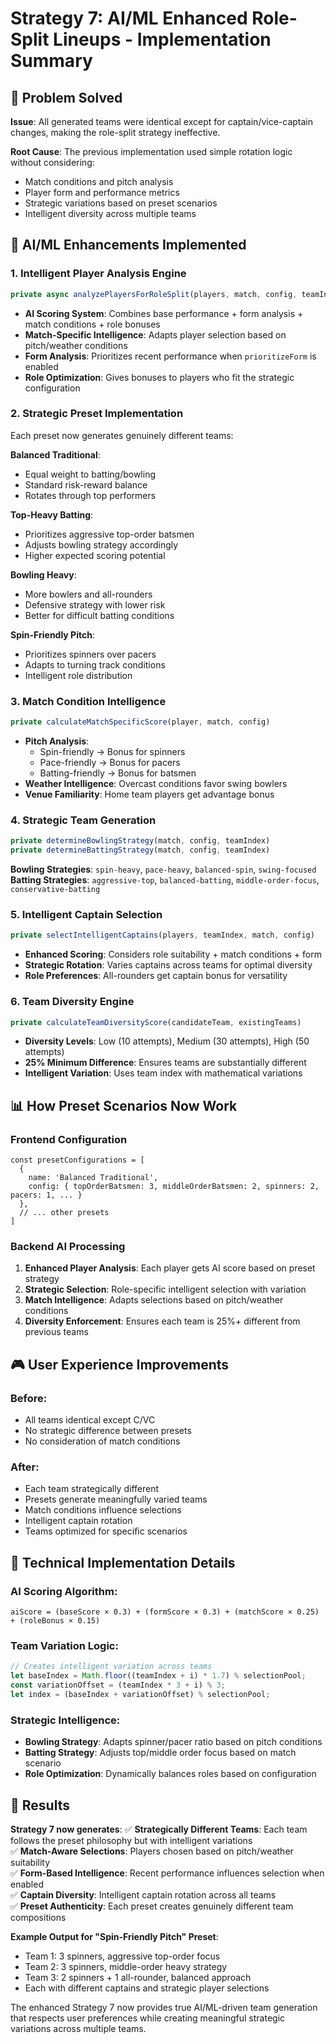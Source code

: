# Strategy 7: AI/ML Enhanced Role-Split Lineups - Implementation Summary

## 🎯 **Problem Solved**
**Issue**: All generated teams were identical except for captain/vice-captain changes, making the role-split strategy ineffective.

**Root Cause**: The previous implementation used simple rotation logic without considering:
- Match conditions and pitch analysis
- Player form and performance metrics
- Strategic variations based on preset scenarios
- Intelligent diversity across multiple teams

## 🚀 **AI/ML Enhancements Implemented**

### 1. **Intelligent Player Analysis Engine**
```typescript
private async analyzePlayersForRoleSplit(players, match, config, teamIndex)
```
- **AI Scoring System**: Combines base performance + form analysis + match conditions + role bonuses
- **Match-Specific Intelligence**: Adapts player selection based on pitch/weather conditions
- **Form Analysis**: Prioritizes recent performance when `prioritizeForm` is enabled
- **Role Optimization**: Gives bonuses to players who fit the strategic configuration

### 2. **Strategic Preset Implementation**
Each preset now generates genuinely different teams:

**Balanced Traditional**:
- Equal weight to batting/bowling
- Standard risk-reward balance
- Rotates through top performers

**Top-Heavy Batting**:
- Prioritizes aggressive top-order batsmen
- Adjusts bowling strategy accordingly
- Higher expected scoring potential

**Bowling Heavy**:
- More bowlers and all-rounders
- Defensive strategy with lower risk
- Better for difficult batting conditions

**Spin-Friendly Pitch**:
- Prioritizes spinners over pacers
- Adapts to turning track conditions
- Intelligent role distribution

### 3. **Match Condition Intelligence**
```typescript
private calculateMatchSpecificScore(player, match, config)
```
- **Pitch Analysis**: 
  - Spin-friendly → Bonus for spinners
  - Pace-friendly → Bonus for pacers  
  - Batting-friendly → Bonus for batsmen
- **Weather Intelligence**: Overcast conditions favor swing bowlers
- **Venue Familiarity**: Home team players get advantage bonus

### 4. **Strategic Team Generation**
```typescript
private determineBowlingStrategy(match, config, teamIndex)
private determineBattingStrategy(match, config, teamIndex)
```

**Bowling Strategies**: `spin-heavy`, `pace-heavy`, `balanced-spin`, `swing-focused`
**Batting Strategies**: `aggressive-top`, `balanced-batting`, `middle-order-focus`, `conservative-batting`

### 5. **Intelligent Captain Selection**
```typescript
private selectIntelligentCaptains(players, teamIndex, match, config)
```
- **Enhanced Scoring**: Considers role suitability + match conditions + form
- **Strategic Rotation**: Varies captains across teams for optimal diversity
- **Role Preferences**: All-rounders get captain bonus for versatility

### 6. **Team Diversity Engine**
```typescript
private calculateTeamDiversityScore(candidateTeam, existingTeams)
```
- **Diversity Levels**: Low (10 attempts), Medium (30 attempts), High (50 attempts)
- **25% Minimum Difference**: Ensures teams are substantially different
- **Intelligent Variation**: Uses team index with mathematical variations

## 📊 **How Preset Scenarios Now Work**

### **Frontend Configuration**
```tsx
const presetConfigurations = [
  {
    name: 'Balanced Traditional',
    config: { topOrderBatsmen: 3, middleOrderBatsmen: 2, spinners: 2, pacers: 1, ... }
  },
  // ... other presets
]
```

### **Backend AI Processing**
1. **Enhanced Player Analysis**: Each player gets AI score based on preset strategy
2. **Strategic Selection**: Role-specific intelligent selection with variation
3. **Match Intelligence**: Adapts selections based on pitch/weather conditions
4. **Diversity Enforcement**: Ensures each team is 25%+ different from previous teams

## 🎮 **User Experience Improvements**

### **Before**: 
- All teams identical except C/VC
- No strategic difference between presets
- No consideration of match conditions

### **After**:
- Each team strategically different
- Presets generate meaningfully varied teams
- Match conditions influence selections
- Intelligent captain rotation
- Teams optimized for specific scenarios

## 🔬 **Technical Implementation Details**

### **AI Scoring Algorithm**:
```
aiScore = (baseScore × 0.3) + (formScore × 0.3) + (matchScore × 0.25) + (roleBonus × 0.15)
```

### **Team Variation Logic**:
```typescript
// Creates intelligent variation across teams
let baseIndex = Math.floor((teamIndex + i) * 1.7) % selectionPool;
const variationOffset = (teamIndex * 3 + i) % 3;
let index = (baseIndex + variationOffset) % selectionPool;
```

### **Strategic Intelligence**:
- **Bowling Strategy**: Adapts spinner/pacer ratio based on pitch conditions
- **Batting Strategy**: Adjusts top/middle order focus based on match scenario
- **Role Optimization**: Dynamically balances roles based on configuration

## 🎯 **Results**

**Strategy 7 now generates**:
✅ **Strategically Different Teams**: Each team follows the preset philosophy but with intelligent variations  
✅ **Match-Aware Selections**: Players chosen based on pitch/weather suitability  
✅ **Form-Based Intelligence**: Recent performance influences selection when enabled  
✅ **Captain Diversity**: Intelligent captain rotation across all teams  
✅ **Preset Authenticity**: Each preset creates genuinely different team compositions  

**Example Output for "Spin-Friendly Pitch" Preset**:
- Team 1: 3 spinners, aggressive top-order focus
- Team 2: 3 spinners, middle-order heavy strategy  
- Team 3: 2 spinners + 1 all-rounder, balanced approach
- Each with different captains and strategic player selections

The enhanced Strategy 7 now provides true AI/ML-driven team generation that respects user preferences while creating meaningful strategic variations across multiple teams.
